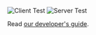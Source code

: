 ![Client Test](https://github.com/heronyang/memetalk/workflows/Client%20Test/badge.svg)
![Server Test](https://github.com/heronyang/memetalk/workflows/Server%20Test/badge.svg)

Read [our developer's guide](http://tiny.cc/mt-dev-guide).
